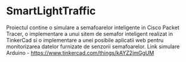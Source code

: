 # SmartLightTraffic
Proiectul contine o simulare a semafoarelor inteligente in Cisco Packet Tracer, o implementare a unui sitem de semafor inteligent realizat in TinkerCad si o implementare a unei posibile aplicatii web pentru monitorizarea datelor furnizate de senzorii semafoarelor.
Link simulare Arduino - https://www.tinkercad.com/things/kAYZ2jmGgUM

